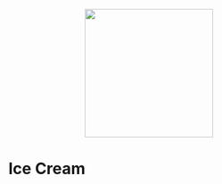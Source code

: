 <p align="center">
  <a href="https://github.com/HaitianLiu/ng-ice-cream">
    <img width="230" src="https://user-images.githubusercontent.com/11406106/34761886-9cda3d6e-f620-11e7-8fff-c3d65ffc985a.png">
  </a>
</p>

# Ice Cream

